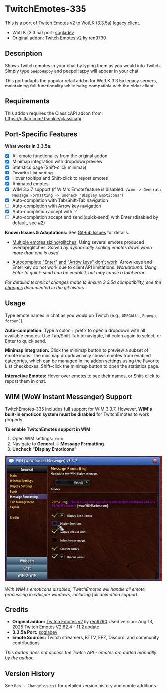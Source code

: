 # TwitchEmotes-335

This is a port of [Twitch Emotes v2](https://www.curseforge.com/wow/addons/twitch-emotes-v2) to WotLK (3.3.5a) legacy client.

* WotLK (3.3.5a) port: [sogladev](https://github.com/sogladev/)
* Original addon: [Twitch Emotes v2](https://www.curseforge.com/wow/addons/twitch-emotes-v2) by [ren9790](https://addons.wago.io/user/ren9790)

## Description

Shows Twitch emotes in your chat by typing them as you would into Twitch. Simply type `peepoHappy` and peepoHappy will appear in your chat.

This port adapts the popular retail addon for WotLK 3.3.5a legacy servers, maintaining full functionality while being compatible with the older client.

## Requirements
This addon requires the ClassicAPI addon from: https://gitlab.com/Tsoukie/classicapi

## Port-Specific Features

**What works in 3.3.5a:**
- [x] All emote functionality from the original addon
- [x] Minimap integration with dropdown preview
- [x] Statistics page (Shift-click minimap)
- [x] Favorite List setting
- [x] Hover tooltips and Shift-click to repost emotes
- [x] Animated emotes
- [x] WIM 3.3.7 support (if WIM's Emote feature is disabled: `/wim -> General: Message Formatting -> uncheck "Display Emoticons"`)
- [x] Auto-completion with Tab/Shift-Tab navigation
- [ ] Auto-completion with Arrow key navigation
- [x] Auto-completion accept with ':'
- [ ] Auto-completion accept and send (quick-send) with Enter (disabled by default, see [#2](https://github.com/sogladev/TwitchEmotes-335/issues/2))

**Known Issues & Adaptations:**
See [GitHub Issues](https://github.com/sogladev/TwitchEmotes-335/issues) for details.

- [Multiple emotes sizing/glitches](https://github.com/sogladev/TwitchEmotes-335/issues/1):
  Using several emotes produced overlap/glitches.
  *Solved by dynamically scaling emotes down when more than one is used.*

- [Autocomplete "Enter" and "Arrow keys" don't work](https://github.com/sogladev/TwitchEmotes-335/issues/2):
  Arrow keys and Enter key do not work due to client API limitations.
  *Workaround: Using Enter to quick-send can be enabled, but may cause a taint error.*

*For detailed technical changes made to ensure 3.3.5a compatibility, see the [changes](https://github.com/sogladev/TwitchEmotes-335/compare/c13a892e4083...main) documented in the git history.*

## Usage

Type emote names in chat as you would on Twitch (e.g., `OMEGALUL`, `Pepega`, `forsenE`).

**Auto-completion:** Type a colon `:` prefix to open a dropdown with all available emotes. Use Tab/Shift-Tab to navigate, hit colon again to select, or Enter to quick send.

**Minimap Integration:** Click the minimap button to preview a subset of emote icons. The minimap dropdown only shows emotes from enabled categories, which can be managed in the addon settings using the Favorite List checkboxes. Shift-click the minimap button to open the statistics page.

**Interactive Emotes:** Hover over emotes to see their names, or Shift-click to repost them in chat.

## WIM (WoW Instant Messenger) Support

TwitchEmotes-335 includes full support for WIM 3.3.7. However, **WIM's built-in emoticon system must be disabled** for TwitchEmotes to work properly.

**To enable TwitchEmotes support in WIM:**

1. Open WIM settings: `/wim`
2. Navigate to **General** → **Message Formatting**
3. **Uncheck "Display Emoticons"**

![WIM Support Configuration](docs/img/wim_support.jpg)

*With WIM's emoticons disabled, TwitchEmotes will handle all emote processing in whisper windows, including full animation support.*

## Credits

- **Original addon:** [Twitch Emotes v2](https://www.curseforge.com/wow/addons/twitch-emotes-v2) by [ren9790](https://addons.wago.io/user/ren9790)
   Used version: Aug 13, 2025 Twitch Emotes V2.62.4 - 11.2 update
- **3.3.5a Port:** [sogladev](https://github.com/sogladev/)
- **Emote Sources:** Twitch streamers, BTTV, FFZ, Discord, and community contributions

*This addon does not access the Twitch API - emotes are added manually by the author.*

## Version History

See `Ren - Changelog.txt` for detailed version history and emote additions.

